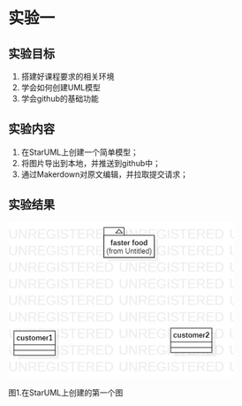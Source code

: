 # 实验一

## 实验目标
1. 搭建好课程要求的相关环境
2. 学会如何创建UML模型
3. 学会github的基础功能

## 实验内容
1. 在StarUML上创建一个简单模型；
2. 将图片导出到本地，并推送到github中；
3. 通过Makerdown对原文编辑，并拉取提交请求；

## 实验结果

![第一个UML图](./lab1_food.jpg)

图1.在StarUML上创建的第一个图
